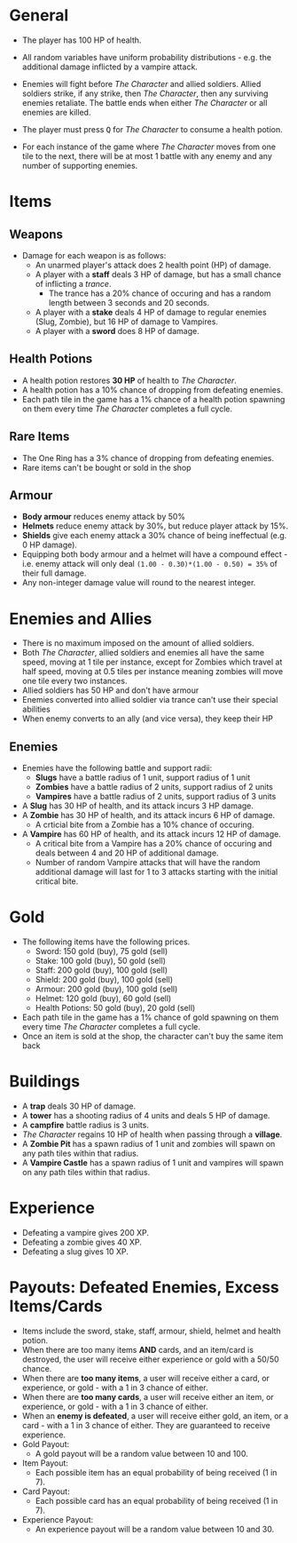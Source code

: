 # General
* The player has 100 HP of health.
* All random variables have uniform probability distributions - e.g. the additional damage inflicted by a vampire attack.

* Enemies will fight before *The Character* and allied soldiers. Allied soldiers strike, if any strike, then *The Character*, then any surviving enemies retaliate. The battle ends when either *The Character* or all enemies are killed.
* The player must press <kbd>Q</kbd> for *The Character* to consume a health potion.
* For each instance of the game where *The Character* moves from one tile to the next, there will be at most 1 battle with any enemy and any number of supporting enemies.


# Items
## Weapons
* Damage for each weapon is as follows:
    * An unarmed player's attack does 2 health point (HP) of damage.
    * A player with a **staff** deals 3 HP of damage, but has a small chance of inflicting a *trance*.
        * The trance has a 20% chance of occuring and has a random length between 3 seconds and 20 seconds.
    * A player with a **stake** deals 4 HP of damage to regular enemies (Slug, Zombie), but 16 HP of damage to Vampires.
    * A player with a **sword** does 8 HP of damage.

## Health Potions
* A health potion restores **30 HP** of health to *The Character*.
* A health potion has a 10% chance of dropping from defeating enemies.
* Each path tile in the game has a 1% chance of a health potion spawning on them every time *The Character* completes a full cycle.

## Rare Items
* The One Ring has a 3% chance of dropping from defeating enemies.
* Rare items can't be bought or sold in the shop

## Armour
* **Body armour** reduces enemy attack by 50%
* **Helmets** reduce enemy attack by 30%, but reduce player attack by 15%.
* **Shields** give each enemy attack a 30% chance of being ineffectual (e.g. 0 HP damage).
* Equipping both body armour and a helmet will have a compound effect - i.e. enemy attack will only deal `(1.00 - 0.30)*(1.00 - 0.50) = 35%` of their full damage.
* Any non-integer damage value will round to the nearest integer.

# Enemies and Allies
* There is no maximum imposed on the amount of allied soldiers.
* Both *The Character*, allied soldiers and enemies all have the same speed, moving at 1 tile per instance, except for Zombies which travel at half speed, moving at 0.5 tiles per instance meaning zombies will move one tile every two instances.
* Allied soldiers has 50 HP and don't have armour
* Enemies converted into allied soldier via trance can't use their special abilities
* When enemy converts to an ally (and vice versa), they keep their HP

## Enemies
* Enemies have the following battle and support radii:
    * **Slugs** have a battle radius of 1 unit, support radius of 1 unit
    * **Zombies** have a battle radius of 2 units, support radius of 2 units
    * **Vampires** have a battle radius of 2 units, support radius of 3 units
* A **Slug** has 30 HP of health, and its attack incurs 3 HP damage.
* A **Zombie** has 30 HP of health, and its attack incurs 6 HP of damage.
    * A crticial bite from a Zombie has a 10% chance of occuring.
* A **Vampire** has 60 HP of health, and its attack incurs 12 HP of damage.
    * A critical bite from a Vampire has a 20% chance of occuring and deals between 4 and 20 HP of additional damage.
    * Number of random Vampire attacks that will have the random additional damage will last for 1 to 3 attacks starting with the initial critical bite.

# Gold
* The following items have the following prices.
    * Sword: 150 gold (buy), 75 gold (sell)
    * Stake: 100 gold (buy), 50 gold (sell)
    * Staff: 200 gold (buy), 100 gold (sell)
    * Shield: 200 gold (buy), 100 gold (sell)
    * Armour: 200 gold (buy), 100 gold (sell)
    * Helmet: 120 gold (buy), 60 gold (sell)
    * Health Potions: 50 gold (buy), 20 gold (sell)
* Each path tile in the game has a 1% chance of gold spawning on them every time *The Character* completes a full cycle.
* Once an item is sold at the shop, the character can't buy the same item back

# Buildings
* A **trap** deals 30 HP of damage.
* A **tower** has a shooting radius of 4 units and deals 5 HP of damage.
* A **campfire** battle radius is 3 units.
* *The Character* regains 10 HP of health when passing through a **village**.
* A **Zombie Pit** has a spawn radius of 1 unit and zombies will spawn on any path tiles within that radius.
* A **Vampire Castle** has a spawn radius of 1 unit and vampires will spawn on any path tiles within that radius.

# Experience
* Defeating a vampire gives 200 XP.
* Defeating a zombie gives 40 XP.
* Defeating a slug gives 10 XP.

# Payouts: Defeated Enemies, Excess Items/Cards
* Items include the sword, stake, staff, armour, shield, helmet and health potion.
* When there are too many items **AND** cards, and an item/card is destroyed, the user will receive either experience or gold with a 50/50 chance.
* When there are **too many items**, a user will receive either a card, or experience, or gold - with a 1 in 3 chance of either.
* When there are **too many cards**, a user will receive either an item, or experience, or gold - with a 1 in 3 chance of either.
* When an **enemy is defeated**, a user will receive either gold, an item, or a card - with a 1 in 3 chance of either. They are guaranteed to receive experience.
* Gold Payout:
    * A gold payout will be a random value between 10 and 100.
* Item Payout:
    * Each possible item has an equal probability of being received (1 in 7).
* Card Payout:
    * Each possible card has an equal probability of being received (1 in 7).
* Experience Payout:
    * An experience payout will be a random value between 10 and 30.
<!-- TODO:

HARD PART:

How are items/gold/cards/experience given out when an enemy is defeated?
How are items/gold/experience given out when a card is destroyed?
How are gold/cards/experience given out when an item is destroyed?


What is the min/max values of these uniformly-distributed random variables:
* Length of a trance - OR is this a function of the type of enemy converted
* Additional attack damage from vampire
* Gold/experience received (from card destroyed) - AND/OR is this a function of the type of card destroyed
* Gold/experience received (from item destroyed due to too many) - AND/OR is this a function of the type of item destroyed
* Gold/experience received (from defeating enemies) ? - AND/OR is this a function of the type of enemy defeated

One way: Each item/card gets its own independent dice-roll-like event/trial where, in theory, either no items/cards can be received or one of each (unlikely). The recieving gold/experience at all is treated the same. In this case:
* What are the PROBABILITIES of each occuring
* Is there a max on how many types we can recieve? e.g. End payout trials after 3 YESs
* Does this mean we cannot get multiples of the same item/card? Or can we add a random variable multiplier OR repeated trials.

-->
